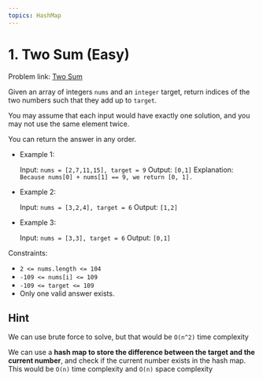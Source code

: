 ```yaml
---
topics: HashMap
---
```


# 1. Two Sum (Easy)

Problem link: [Two Sum](https://leetcode.com/problems/two-sum)

Given an array of integers `nums` and an `integer` target, return indices of the two numbers such that they add up to `target`.

You may assume that each input would have exactly one solution, and you may not use the same element twice.

You can return the answer in any order.

- Example 1:

  Input: `nums = [2,7,11,15], target = 9`
  Output: `[0,1]`
  Explanation: `Because nums[0] + nums[1] == 9, we return [0, 1].`

- Example 2:

  Input: `nums = [3,2,4], target = 6`
  Output: `[1,2]`

- Example 3:

  Input: `nums = [3,3], target = 6`
  Output: `[0,1]`

Constraints:

- `2 <= nums.length <= 104`
- `-109 <= nums[i] <= 109`
- `-109 <= target <= 109`
- Only one valid answer exists.

## Hint

We can use brute force to solve, but that would be `O(n^2)` time complexity

We can use a **hash map to store the difference between the target and the current number**, and check if the current number exists in the hash map. This would be `O(n)` time complexity and `O(n)` space complexity
